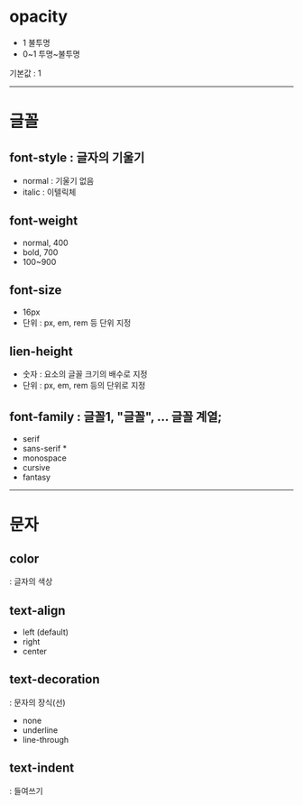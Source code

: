 # opacity
- 1 불투명
- 0~1 투명~불투명

기본값 : 1

----------------------

# 글꼴

## font-style : 글자의 기울기
- normal : 기울기 없음
- italic : 이텔릭체

## font-weight 
- normal, 400
- bold, 700
- 100~900

## font-size
- 16px
- 단위 : px, em, rem 등 단위 지정

## lien-height
- 숫자 : 요소의 글꼴 크기의 배수로 지정
- 단위 : px, em, rem 등의 단위로 지정

## font-family : 글꼴1, "글꼴", ... 글꼴 계열;
- serif
- sans-serif *
- monospace
- cursive
- fantasy

---------------------------

# 문자

## color
: 글자의 색상

## text-align
- left (default)
- right
- center

## text-decoration
: 문자의 장식(선)
- none
- underline
- line-through

## text-indent
: 들여쓰기



